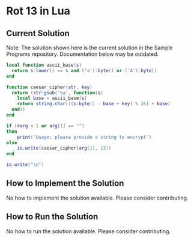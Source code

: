 # Rot 13 in Lua

## Current Solution

Note: The solution shown here is the current solution in the Sample Programs repository. Documentation below may be outdated.

```Lua
local function ascii_base(s)
  return s:lower() == s and ('a'):byte() or ('A'):byte()
end

function caesar_cipher(str, key)
  return (str:gsub('%a', function(s)
    local base = ascii_base(s)
    return string.char(((s:byte() - base + key) % 26) + base)
  end))
end

if (#arg < 1 or arg[1] == "")
then
    print('Usage: please provide a string to encrypt')
else
    io.write(caesar_cipher(arg[1], 13))
end

io.write("\n")

```

## How to Implement the Solution

No how to implement the solution available. Please consider contributing.

## How to Run the Solution

No how to run the solution available. Please consider contributing.